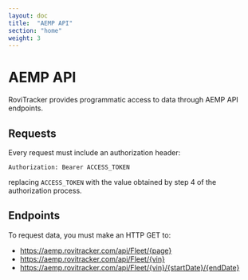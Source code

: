```yaml
---
layout: doc
title:  "AEMP API"
section: "home"
weight: 3
---
```


# AEMP API

RoviTracker provides programmatic access to data through AEMP API endpoints.

## Requests

Every request must include an authorization header:

`Authorization: Bearer ACCESS_TOKEN`

replacing `ACCESS_TOKEN` with the value obtained by step 4 of the authorization process.

## Endpoints

To request data, you must make an HTTP GET to: 

- https://aemp.rovitracker.com/api/Fleet/{page}
- https://aemp.rovitracker.com/api/Fleet/{vin}
- https://aemp.rovitracker.com/api/Fleet/{vin}/{startDate}/{endDate}


